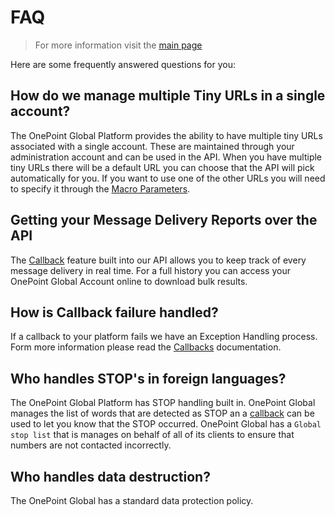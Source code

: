 # FAQ

> For more information visit the [main page](../README.md)

Here are some frequently answered questions for you:

## How do we manage multiple Tiny URLs in a single account?

The OnePoint Global Platform provides the ability to have multiple tiny URLs associated with a single account. These are maintained through your administration account and can be used in the API. When you have multiple tiny URLs there will be a default URL you can choose that the API will pick automatically for you. If you want to use one of the other URLs you will need to specify it through the [Macro Parameters](Macros.md).

## Getting your Message Delivery Reports over the API

The [Callback](Callbacks.md) feature built into our API allows you to keep track of every message delivery in real time. For a full history you can access your OnePoint Global Account online to download bulk results.

## How is Callback failure handled?

If a callback to your platform fails we have an Exception Handling process. Form more information please read the [Callbacks](Callbacks.md) documentation.

## Who handles STOP's in foreign languages?

The OnePoint Global Platform has STOP handling built in. OnePoint Global manages the list of words that are detected as STOP an a [callback](Callbacks.md) can be used to let you know that the STOP occurred. OnePoint Global has a `Global stop list` that is manages on behalf of all of its clients to ensure that numbers are not contacted incorrectly.

## Who handles data destruction?

The OnePoint Global has a standard data protection policy.

